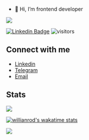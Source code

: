 - 👋 Hi, I’m frontend developer

[![](https://www.codewars.com/users/dmikhaylishin/badges/small)](https://www.codewars.com/users/dmikhaylishin)

[![Linkedin Badge](https://img.shields.io/badge/-LinkedIn-0e76a8?style=flat-square&logo=Linkedin&logoColor=white)][linkedin]
![visitors](https://visitor-badge.glitch.me/badge?page_id=noveo-dmikhaylishin)

## Connect with me

- [Linkedin][linkedin]
- [Telegram][telegram]
- [Email][email]

## Stats

<a href="https://wakatime.com"><img src="https://wakatime.com/share/@dmikhaylishin/40dbbeeb-8448-4de3-a03b-91328865cf08.png" /></a>

[![willianrod's wakatime stats](https://github-readme-stats.vercel.app/api?username=noveo-dmikhaylishin&count_private=true&show_icons=true&theme=dracula)](https://github.com/anuraghazra/github-readme-stats)

<a href="https://wakatime.com"><img src="https://wakatime.com/share/@dmikhaylishin/03e310a5-e642-4551-a431-82e6d866e124.png" /></a>

[linkedin]: https://www.linkedin.com/in/dmikhaylishin/
[telegram]: https://t.me/dimitler
[email]: mailto:maildubious@gmail.com
